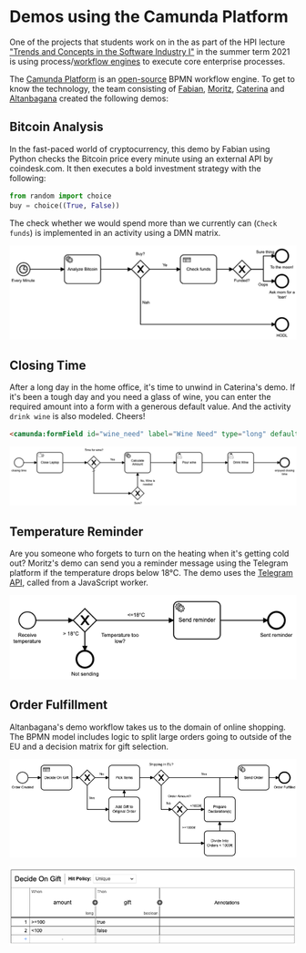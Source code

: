 # Demos using the Camunda Platform

One of the projects that students work on in the as part of the HPI lecture ["Trends and Concepts in the Software Industry I"](https://hpi.de/plattner/teaching/summer-term-2021/trends-and-concepts-in-the-software-industry-i.html) in the summer term 2021 is using process/[workflow engines](https://en.wikipedia.org/wiki/Workflow_engine) to execute core enterprise processes.

The [Camunda Platform](https://camunda.com/products/camunda-platform/) is an [open-source](https://github.com/camunda/camunda-bpm-platform) BPMN workflow engine.
To get to know the technology, the team consisting of [Fabian](https://github.com/fabianhe), [Moritz](https://github.com/manner), [Caterina](https://github.com/caterinamandel98) and [Altanbagana](https://github.com/Altanbagana92) created the following demos:

## Bitcoin Analysis

In the fast-paced world of cryptocurrency, this demo by Fabian using Python checks the Bitcoin price every minute using an external API by coindesk.com. 
It then executes a bold investment strategy with the following:

```Python
from random import choice
buy = choice((True, False))
```

The check whether we would spend more than we currently can (`Check funds`) is implemented in an activity using a DMN matrix.

![BPMN diagram](bitcoin-analysis/analyze.png)

## Closing Time

After a long day in the home office, it's time to unwind in Caterina's demo. If it's been a tough day and you need a glass of wine, you can enter the required amount into a form with a generous default value. And the activity `drink wine` is also modeled. Cheers!

```HTML
<camunda:formField id="wine_need" label="Wine Need" type="long" defaultValue="5" />
```

![BPMN diagram](closing-time/ClosingTimeDiagramm.png)

## Temperature Reminder

Are you someone who forgets to turn on the heating when it's getting cold out? Moritz's demo can send you a reminder message using the Telegram platform if the temperature drops below 18°C. The demo uses the [Telegram API](https://github.com/yagop/node-telegram-bot-api), called from a JavaScript worker.

![BPMN diagram](temperature-reminder/temperature-reminder.png)

## Order Fulfillment
Altanbagana's demo workflow takes us to the domain of online shopping. The BPMN model includes logic to split large orders going to outside of the EU and a decision matrix for gift selection.

![BPMN diagram](order-fulfillment/fulfillment.png)

![DMN](order-fulfillment/giftdecision.png)
